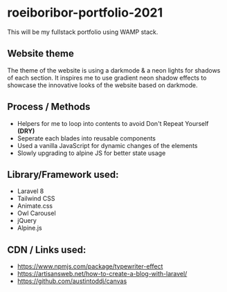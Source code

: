 # roeiboribor-portfolio-2021

This will be my fullstack portfolio using WAMP stack.

## Website theme

The theme of the website is using a darkmode & a neon lights for shadows of each section.
It inspires me to use gradient neon shadow effects to showcase the innovative looks of the website based on darkmode.

## Process / Methods

-   Helpers for me to loop into contents to avoid Don't Repeat Yourself **(DRY)**
-   Seperate each blades into reusable components
-   Used a vanilla JavaScript for dynamic changes of the elements
-   Slowly upgrading to alpine JS for better state usage

## Library/Framework used:

-   Laravel 8
-   Tailwind CSS
-   Animate.css
-   Owl Carousel
-   jQuery
-   Alpine.js

## CDN / Links used:

-   https://www.npmjs.com/package/typewriter-effect
-   https://artisansweb.net/how-to-create-a-blog-with-laravel/
-   https://github.com/austintoddj/canvas
